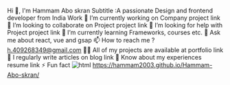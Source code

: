 Hi 👋, I'm Hammam Abo skran
Subtitle :A passionate Design and frontend developer from India
Work 🔭 I’m currently working on Company
project link 👯 I’m looking to collaborate on Project
project link 🤝 I’m looking for help with Project
project link 🌱 I’m currently learning Frameworks, courses etc.
💬 Ask me about react, vue and gsap
📫 How to reach me ? h.409268349@gmail.com
👨‍💻 All of my projects are available at portfolio link
📝 I regularly write articles on blog link
📄 Know about my experiences resume link
⚡ Fun fact
![html](https://user-images.githubusercontent.com/102245213/160132592-7a1ad0b5-55c6-4889-b335-adcf8eccadba.PNG)
https://hammam2003.github.io/Hammam-Abo-skran/
